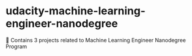# udacity-machine-learning-engineer-nanodegree
🔬 Contains 3 projects related to Machine Learning Engineer Nanodegree Program
